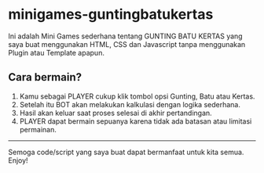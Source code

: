 # minigames-guntingbatukertas
Ini adalah Mini Games sederhana tentang GUNTING BATU KERTAS yang saya buat menggunakan HTML, CSS dan Javascript tanpa menggunakan Plugin atau Template apapun.

Cara bermain?
-
1. Kamu sebagai PLAYER cukup klik tombol opsi Gunting, Batu atau Kertas.
2. Setelah itu BOT akan melakukan kalkulasi dengan logika sederhana.
3. Hasil akan keluar saat proses selesai di akhir pertandingan.
4. PLAYER dapat bermain sepuanya karena tidak ada batasan atau limitasi permainan.
---
Semoga code/script yang saya buat dapat bermanfaat untuk kita semua.
Enjoy!
